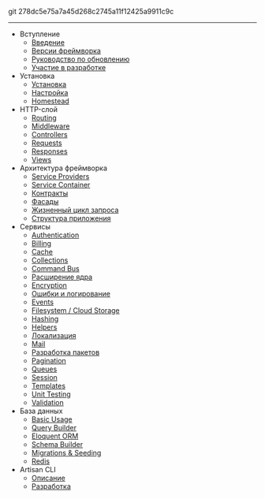 git 278dc5e75a7a45d268c2745a11f12425a9911c9c

---
- Вступление
    - [Введение](/docs/master/introduction)
    - [Версии фреймворка](/docs/master/releases)
    - [Руководство по обновлению](/docs/master/upgrade)
    - [Участие в разработке](/docs/master/contributions)
- Установка
    - [Установка](/docs/master/installation)
    - [Настройка](/docs/master/configuration)
    - [Homestead](/docs/master/homestead)
- HTTP-слой
    - [Routing](/docs/master/routing)
    - [Middleware](/docs/master/middleware)
    - [Controllers](/docs/master/controllers)
    - [Requests](/docs/master/requests)
    - [Responses](/docs/master/responses)
    - [Views](/docs/master/views)
- Архитектура фреймворка
    - [Service Providers](/docs/master/providers)
    - [Service Container](/docs/master/container)
    - [Контракты](/docs/master/contracts)
    - [Фасады](/docs/master/facades)
    - [Жизненный цикл запроса](/docs/master/lifecycle)
    - [Структура приложения](/docs/master/structure)    
- Сервисы
    - [Authentication](/docs/master/authentication)
    - [Billing](/docs/master/billing)
    - [Cache](/docs/master/cache)
    - [Collections](/docs/master/collections)
    - [Command Bus](/docs/master/bus)
    - [Расширение ядра](/docs/master/extending)
    - [Encryption](/docs/master/encryption)
    - [Ошибки и логирование](/docs/master/errors)
    - [Events](/docs/master/events)
    - [Filesystem / Cloud Storage](/docs/master/filesystem)
    - [Hashing](/docs/master/hashing)
    - [Helpers](/docs/master/helpers)
    - [Локализация](/docs/master/localization)
    - [Mail](/docs/master/mail)
    - [Разработка пакетов](/docs/master/packages)
    - [Pagination](/docs/master/pagination)
    - [Queues](/docs/master/queues)
    - [Session](/docs/master/session)
    - [Templates](/docs/master/templates)
    - [Unit Testing](/docs/master/testing)
    - [Validation](/docs/master/validation)
- База данных
    - [Basic Usage](/docs/master/database)
    - [Query Builder](/docs/master/queries)
    - [Eloquent ORM](/docs/master/eloquent)
    - [Schema Builder](/docs/master/schema)
    - [Migrations & Seeding](/docs/master/migrations)
    - [Redis](/docs/master/redis)
- Artisan CLI
    - [Описание](/docs/master/artisan)
    - [Разработка](/docs/master/commands)
